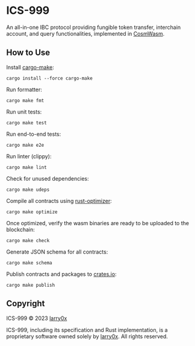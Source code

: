 # ICS-999

An all-in-one IBC protocol providing fungible token transfer, interchain account, and query functionalities, implemented in [CosmWasm](https://github.com/CosmWasm/cosmwasm).

## How to Use

Install [cargo-make](https://sagiegurari.github.io/cargo-make/):

```shell
cargo install --force cargo-make
```

Run formatter:

```shell
cargo make fmt
```

Run unit tests:

```shell
cargo make test
```

Run end-to-end tests:

```shell
cargo make e2e
```

Run linter (clippy):

```shell
cargo make lint
```

Check for unused dependencies:

```shell
cargo make udeps
```

Compile all contracts using [rust-optimizer](https://github.com/CosmWasm/rust-optimizer):

```shell
cargo make optimize
```

Once optimized, verify the wasm binaries are ready to be uploaded to the blockchain:

```shell
cargo make check
```

Generate JSON schema for all contracts:

```shell
cargo make schema
```

Publish contracts and packages to [crates.io](https://crates.io/):

```shell
cargo make publish
```

## Copyright

ICS-999 © 2023 [larry0x](https://twitter.com/larry0x)

ICS-999, including its specification and Rust implementation, is a proprietary software owned solely by [larry0x](https://twitter.com/larry0x). All rights reserved.

